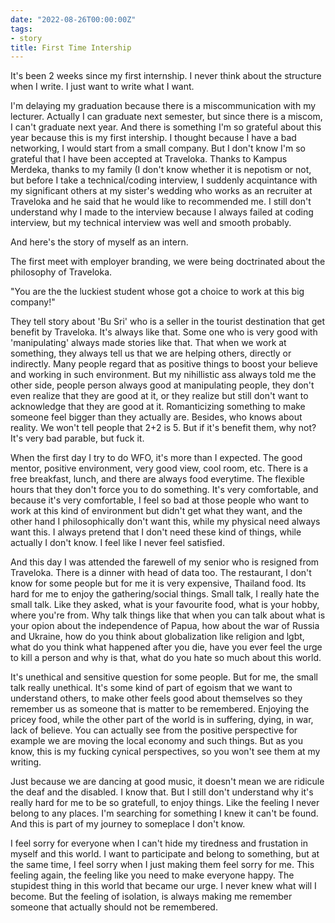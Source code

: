```yaml
---
date: "2022-08-26T00:00:00Z"
tags:
- story
title: First Time Intership
---
```


It's been 2 weeks since my first internship. I never think about the structure when I write. I just want to write what I want. 

I'm delaying my graduation because there is a miscommunication with my lecturer. Actually I can graduate next semester, but since there is a miscom, I can't graduate next year. And there is something I'm so grateful about this year because this is my first intership. I thought because I have a bad networking, I would start from a small company. But I don't know I'm so grateful that I have been accepted at Traveloka. Thanks to Kampus Merdeka, thanks to my family (I don't know whether it is nepotism or not, but before I take a technical/coding interview, I suddenly acquintance with my significant others at my sister's wedding who works as an recruiter at Traveloka and he said that he would like to recommended me. I still don't understand why I made to the interview because I always failed at coding interview, but my technical interview was well and smooth probably.

And here's the story of myself as an intern. 

The first meet with employer branding, we were being doctrinated about the philosophy of Traveloka. 

"You are the the luckiest student whose got a choice to work at this big company!"

They tell story about 'Bu Sri' who is a seller in the tourist destination that get benefit by Traveloka. It's always like that. Some one who is very good with 'manipulating' always made stories like that. That when we work at something, they always tell us that we are helping others, directly or indirectly. Many people regard that as positive things to boost your believe and working in such environment. But my nihillistic ass always told me the other side, people person always good at manipulating people, they don't even realize that they are good at it, or they realize but still don't want to acknowledge that they are good at it. Romanticizing something to make someone feel bigger than they actually are. Besides, who knows about reality. We won't tell people that 2+2 is 5. But if it's benefit them, why not? It's very bad parable, but fuck it. 

When the first day I try to do WFO, it's more than I expected. The good mentor, positive environment, very good view, cool room, etc. There is a free breakfast, lunch, and there are always food everytime. The flexible hours that they don't force you to do something. It's very comfortable, and because it's very comfortable, I feel so bad at those people who want to work at this kind of environment but didn't get what they want, and the other hand I philosophically don't want this, while my physical need always want this. I always pretend that I don't need these kind of things, while actually I don't know. I feel like I never feel satisfied. 

And this day I was attended the farewell of my senior who is resigned from Traveloka. There is a dinner with head of data too. The restaurant, I don't know for some people but for me it is very expensive, Thailand food. Its hard for me to enjoy the gathering/social things. Small talk, I really hate the small talk. Like they asked, what is your favourite food, what is your hobby, where you're from. Why talk things like that when you can talk about what is your opion about the independence of Papua, how about the war of Russia and Ukraine, how do you think about globalization like religion and lgbt, what do you think what happened after you die, have you ever feel the urge to kill a person and why is that, what do you hate so much about this world. 

It's unethical and sensitive question for some people. But for me, the small talk really unethical. It's some kind of part of egoism that we want to understand others, to make other feels good about themselves so they remember us as someone that is matter to be remembered. Enjoying the pricey food, while the other part of the world is in suffering, dying, in war, lack of believe. You can actually see from the positive perspective for example we are moving the local economy and such things. But as you know, this is my fucking cynical perspectives, so you won't see them at my writing. 

Just because we are dancing at good music, it doesn't mean we are ridicule the deaf and the disabled. I know that. But I still don't understand why it's really hard for me to be so gratefull, to enjoy things. Like the feeling I never belong to any places. I'm searching for something I knew it can't be found. And this is part of my journey to someplace I don't know. 

I feel sorry for everyone when I can't hide my tiredness and frustation in myself and this world. I want to participate and belong to something, but at the same time, I feel sorry when I just making them feel sorry for me. This feeling again, the feeling like you need to make everyone happy. The stupidest thing in this world that became our urge. I never knew what will I become. But the feeling of isolation, is always making me remember someone that actually should not be remembered.